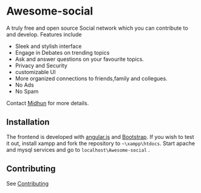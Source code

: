 # Awesome-social
A truly free and open source Social network which you can contribute to and develop. Features include 

* Sleek and stylish interface
* Engage in Debates on trending topics
* Ask and answer questions on your favourite topics.
* Privacy and Security
* customizable UI
* More organized connections to friends,family and collegues.
* No Ads
* No Spam

Contact [Midhun](https://www.facebook.com/midhunadarvin) for more details.

Installation
-------

The frontend is developed with [angular.js]() and [Bootstrap](). If you wish to test it out, install xampp and fork the repository to `~\xampp\htdocs`. Start apache and mysql services and go to `localhost\Awesome-social` .


Contributing
------------

See [Contributing](CONTRIBUTING.md)

